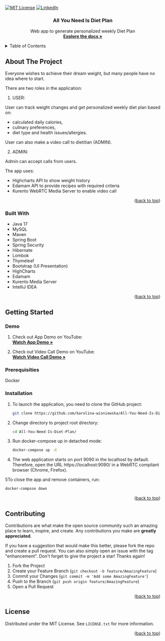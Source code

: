 <a id="readme-top"></a>
<!-- PROJECT SHIELDS -->
<!--
*** I'm using markdown "reference style" links for readability.
*** Reference links are enclosed in brackets [ ] instead of parentheses ( ).
*** See the bottom of this document for the declaration of the reference variables
*** for contributors-url, forks-url, etc. This is an optional, concise syntax you may use.
*** https://www.markdownguide.org/basic-syntax/#reference-style-links
-->

[![MIT License][license-shield]][license-url]
[![LinkedIn][linkedin-shield]][linkedin-url]
<div align="center">
<h3 align="center">All You Need Is Diet Plan</h3>
  <p align="center">
    Web app to generate personalized weekly Diet Plan
    <br />
    <a href="https://github.com/karolina-wisniewska/All-You-Need-Is-Diet-Plan"><strong>Explore the docs »</strong></a>
    <br />
  </p>
</div>

<!-- TABLE OF CONTENTS -->
<details>
  <summary>Table of Contents</summary>
  <ol>
    <li>
      <a href="#about-the-project">About The Project</a>
      <ul>
        <li><a href="#built-with">Built With</a></li>
      </ul>
    </li>
    <li>
      <a href="#getting-started">Getting Started</a>
      <ul>
        <li><a href="#demo">Demo</a></li>
        <li><a href="#prerequisites">Prerequisites</a></li>
        <li><a href="#installation">Installation</a></li>
      </ul>
    </li>
    <li><a href="#contributing">Contributing</a></li>
    <li><a href="#license">License</a></li>
  </ol>
</details>


<a name="about-the-project"></a>
<!-- ABOUT THE PROJECT -->
## About The Project

Everyone wishes to achieve their dream weight, but many people have no idea where to start.

There are two roles in the application:
1. USER:

User can track weight changes and get personalized weekly diet plan based on:
* calculated daily calories, 
* culinary preferences, 
* diet type and health issues/allergies. 

User can also make a video call to dietitian (ADMIN).

2. ADMIN:

Admin can accept calls from users.

The app uses:
* Highcharts API to show weight history 
* Edamam API to provide recipes with required criteria
* Kurento WebRTC Media Server to enable video call

<p align="right">(<a href="#readme-top">back to top</a>)</p>

<a id="built-with"></a>
### Built With
* Java 17
* MySQL
* Maven
* Spring Boot
* Spring Security
* Hibernate
* Lombok
* Thymeleaf
* Bootstrap (UI Presentation)
* HighCharts
* Edamam
* Kurento Media Server
* IntelliJ IDEA
<p align="right">(<a href="#readme-top">back to top</a>)</p>

<a id="getting-started"></a>
<!-- GETTING STARTED -->
## Getting Started

<a id="demo"></a>
### Demo
1. Check out App Demo on YouTube:
   <br />
   <a href="https://www.youtube.com/watch?v=erH0mp8U8io"><strong>Watch App Demo »</strong></a>
   <br />

2. Check out Video Call Demo on YouTube:
   <br />
   <a href="https://www.youtube.com/watch?v=5qotQKvWcBk"><strong>Watch Video Call Demo »</strong></a>
   <br />

<a id="prerequisities"></a>
### Prerequisities
Docker

<a id="installation"></a>
### Installation

1. To launch the application, you need to clone the GitHub project:
   ```sh
   git clone https://github.com/karolina-wisniewska/All-You-Need-Is-Diet-Plan.git
   ```
   
2. Change directory to project root directory:  
   ```sh
   cd All-You-Need-Is-Diet-Plan/
   ```
   
3. Run docker-compose up in detached mode:
   ```sh
   docker-compose up -d
   ```

4. The web application starts on port 9090 in the localhost by default. Therefore, open the URL https://localhost:9090/ in a WebRTC compliant browser (Chrome, Firefox).


5To close the app and remove containers, run:
   ```sh
   docker-compose down
   ```

<p align="right">(<a href="#readme-top">back to top</a>)</p>

<a id="contributing"></a>
<!-- CONTRIBUTING -->
## Contributing

Contributions are what make the open source community such an amazing place to learn, inspire, and create. Any contributions you make are **greatly appreciated**.

If you have a suggestion that would make this better, please fork the repo and create a pull request. You can also simply open an issue with the tag "enhancement".
Don't forget to give the project a star! Thanks again!

1. Fork the Project
2. Create your Feature Branch (`git checkout -b feature/AmazingFeature`)
3. Commit your Changes (`git commit -m 'Add some AmazingFeature'`)
4. Push to the Branch (`git push origin feature/AmazingFeature`)
5. Open a Pull Request

<p align="right">(<a href="#readme-top">back to top</a>)</p>

<a id="license"></a>
<!-- LICENSE -->
## License

Distributed under the MIT License. See `LICENSE.txt` for more information.

<p align="right">(<a href="#readme-top">back to top</a>)</p>


<!-- MARKDOWN LINKS & IMAGES -->
<!-- https://www.markdownguide.org/basic-syntax/#reference-style-links -->
[license-shield]: https://img.shields.io/github/license/othneildrew/Best-README-Template.svg?style=for-the-badge
[license-url]: https://github.com/othneildrew/Best-README-Template/blob/master/LICENSE.txt
[linkedin-shield]: https://img.shields.io/badge/-LinkedIn-black.svg?style=for-the-badge&logo=linkedin&colorB=555
[linkedin-url]: https://linkedin.com/in/karolina-wi

